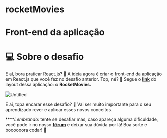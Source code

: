 # rocketMovies

# Front-end da aplicação

# 💻 Sobre o desafio

E aí, bora praticar React.js? 💜
A ideia agora é criar o front-end da aplicação em React.js que você fez no desafio anterior. 
Top, né? 👀
Segue o [**link**](https://www.figma.com/file/UObYagRzmvi5PY4HhmzEHM/RocketMovies/duplicate) do layout dessa aplicação: o **RocketMovies.**

![Untitled](https://s3-us-west-2.amazonaws.com/secure.notion-static.com/facefb35-7c91-4f67-8abb-6bdaf6bad567/Untitled.png)

E aí, topa encarar esse desafio? **💜**
Vai ser muito importante para o seu aprendizado rever e aplicar esses novos conceitos. 

*****Lembrando*: tente se desafiar mas, caso apareça alguma dificuldade, você pode ir no nosso **[fórum](https://app.rocketseat.com.br/h/forum/explorer)** e deixar sua dúvida por lá! 
Boa sorte e boooooora codar! **🚀**
